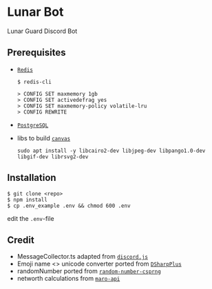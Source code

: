 # Lunar Bot

Lunar Guard Discord Bot

## Prerequisites

- [`Redis`]

  ```sh-session
  $ redis-cli

  > CONFIG SET maxmemory 1gb
  > CONFIG SET activedefrag yes
  > CONFIG SET maxmemory-policy volatile-lru
  > CONFIG REWRITE
  ```

- [`PostgreSQL`]

- libs to build [`canvas`]

  `sudo apt install -y libcairo2-dev libjpeg-dev libpango1.0-dev libgif-dev librsvg2-dev`

## Installation

```sh-session
$ git clone <repo>
$ npm install
$ cp .env_example .env && chmod 600 .env
```

edit the `.env`-file

## Credit

- MessageCollector.ts adapted from [`discord.js`]
- Emoji name <> unicode converter ported from [`DSharpPlus`]
- randomNumber ported from [`random-number-csprng`]
- networth calculations from [`maro-api`]

<!----------------- LINKS --------------->

[`postgresql`]: https://www.postgresql.org/download/
[`redis`]: https://redis.io
[`canvas`]: https://www.npmjs.com/package/canvas
[`discord.js`]: https://discord.js.org/
[`dsharpplus`]: https://github.com/DSharpPlus/DSharpPlus
[`random-number-csprng`]: https://github.com/joepie91/node-random-number-csprng
[`maro-api`]: https://github.com/zt3h/MaroAPI
